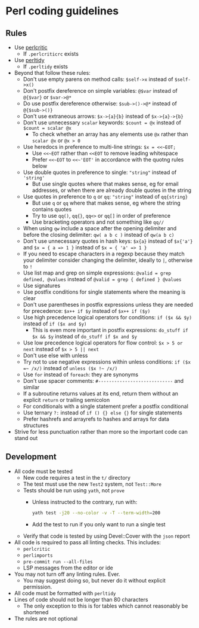 # Perl coding guidelines

## Rules

- Use [perlcritic](https://metacpan.org/dist/Perl-Critic/view/bin/perlcritic)
  - If `.perlcriticrc` exists
- Use [perltidy](https://metacpan.org/dist/Perl-Tidy/view/bin/perltidy)
  - If `.perltidy` exists
- Beyond that follow these rules:
  - Don't use empty parens on method calls: `$self->x` instead of `$self->x()`
  - Don't postfix dereference on simple variables: `@$var` instead of
    `@{$var}` or `$var->@*`
  - Do use postfix dereference otherwise: `$sub->()->@*` instead of
    `@{$sub->()}`
  - Don't use extraneous arrows: `$x->{a}{b}` instead of `$x->{a}->{b}`
  - Don't use unnecessary `scalar` keywords: `$count = @x` instead of
    `$count = scalar @x`
    - To check whether an array has any elements use `@x` rather than `scalar
    @x` or `@x > 0`
  - Use heredocs in preference to multi-line strings: `$x = <<~EOT;`
    - Use `<<~EOT` rather than `<<EOT` to remove leading whitespace
    - Prefer `<<~EOT` to `<<~'EOT'` in accordance with the quotng rules below
  - Use double quotes in preference to single: `"string"` instead of `'string'`
    - But use single quotes where that makes sense, eg for email addresses, or
      when there are already double quotes in the string
  - Use quotes in preference to `q` or `qq`: `"string"` instead of `qq{string}`
    - But use `q` or `qq` where that makes sense, eg where the string contains
      quotes
    - Try to use `qq()`, `qq{}`, `qq<>` or `qq[]` in order of preference
    - Use bracketing operators and not something like `qq//`
  - When using `qw` include a space after the opening delimiter and before the
    closing delimiter: `qw( a b c )` instead of `qw(a b c)`
  - Don't use unnecessary quotes in hash keys: `$x{a}` instead of `$x{'a'}` and
    `$x = { a => 1 }` instead of `$x = { 'a' => 1 }`
  - If you need to escape characters in a regexp because they match your
    delimiter consider changing the delimiter, ideally to `|`, otherwise to `!`
  - Use list map and grep on simple expressions:
    `@valid = grep defined, @values` instead of
    `@valid = grep { defined } @values`
  - Use signatures
  - Use postfix conditions for single statements where the meaning is clear
  - Don't use parentheses in postfix expressions unless they are needed for
    precedence: `$x++ if $y` instead of `$x++ if ($y)`
  - Use high precedence logical operators for conditions: `if ($x && $y)`
    instead of `if ($x and $y)`
    - This is even more important in postfix expressions: `do_stuff if $x && $y`
      instead of `do_stuff if $x and $y`
  - Use low precedence logical operators for flow control: `$x > 5 or next`
    instead of `$x > 5 || next`
  - Don't use else with unless
  - Try not to use negative expressions within unless conditions:
    `if ($x =~ /x/)` instead of `unless ($x !~ /x/)`
  - Use `for` instead of `foreach`: they are synonyms
  - Don't use spacer comments: `#----------------------------` and similar
  - If a subroutine returns values at its end, return them without an explicit
  `return` or trailing semicolon
  - For conditionals with a single statement prefer a postfix conditional
  - Use ternary `?:` instead of `if () {} else {}` for single statements
  - Prefer hashrefs and arrayrefs to hashes and arrays for data structures
- Strive for less punctuation rather than more so the important code can stand
  out

## Development

- All code must be tested
  - New code requires a test in the `t/` directory
  - The test must use the new `Test2` system, not `Test::More`
  - Tests should be run using `yath`, not `prove`
    - Unless instructed to the contrary, run with:

      ```bash
      yath test -j20 --no-color -v -T --term-width=200
      ```

    - Add the test to run if you only want to run a single test
  - Verify that code is tested by using Devel::Cover with the `json` report
- All code is required to pass all linting checks.  This includes:
  - `perlcritic`
  - `perlimports`
  - `pre-commit run --all-files`
  - LSP messages from the editor or ide
- You may not turn off any linting rules.  Ever.
  - You may suggest doing so, but never do it without explicit permission.
- All code must be formatted with `perltidy`
- Lines of code should not be longer than 80 characters
  - The only exception to this is for tables which cannot reasonably be
  shortened
- The rules are not optional
